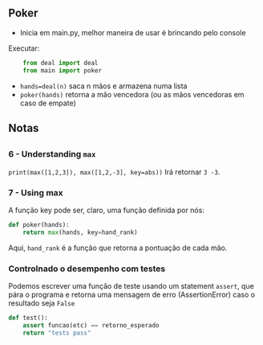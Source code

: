 ## Poker

* Inicia em main.py, melhor maneira de usar é brincando pelo console

Executar:
````python
    from deal import deal
    from main import poker
````

* ```hands=deal(n)``` saca n mãos e armazena numa lista
* ```poker(hands)``` retorna a mão vencedora (ou as mãos vencedoras em caso de empate)


## Notas

## 

### 6 - Understanding `max`
`print(max([1,2,3]), max([1,2,-3], key=abs))`
Irá retornar `3 -3`.

### 7 - Using max
A função key pode ser, claro, uma função definida por nós:
```python
def poker(hands):
    return max(hands, key=hand_rank)
``` 
Aqui, `hand_rank` é a função que retorna a pontuação de cada mão.

### Controlnado o desempenho com testes
Podemos escrever uma função de teste usando um statement `assert`, que pára o programa e retorna uma mensagem de erro (AssertionError) caso o resultado seja `False`
```python
def test():
    assert funcao(etc) == retorno_esperado
    return "tests pass"
```

